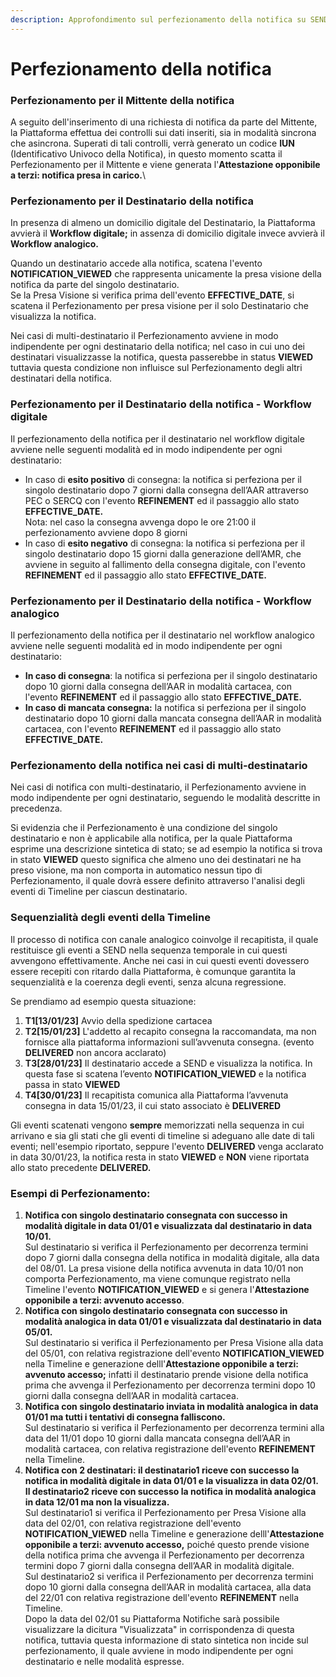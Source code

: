 ```yaml
---
description: Approfondimento sul perfezionamento della notifica su SEND
---
```


# Perfezionamento della notifica

### Perfezionamento per il Mittente della notifica&#x20;

A seguito dell'inserimento di una richiesta di notifica da parte del Mittente, la Piattaforma effettua dei controlli sui dati inseriti, sia in modalità sincrona che asincrona. Superati di tali controlli, verrà generato un codice **IUN** (Identificativo Univoco della Notifica), in questo momento scatta il Perfezionamento per il Mittente e viene generata l'**Attestazione opponibile a terzi: notifica presa in carico.**\


### Perfezionamento per il Destinatario della notifica

In presenza di almeno un domicilio digitale del Destinatario, la Piattaforma avvierà il **Workflow digitale;** in assenza di domicilio digitale invece avvierà il **Workflow analogico.**

Quando un destinatario accede alla notifica, scatena l'evento **NOTIFICATION\_VIEWED** che rappresenta unicamente la presa visione della notifica da parte del singolo destinatario. \
Se la Presa Visione si verifica prima dell'evento **EFFECTIVE\_DATE**, si scatena il Perfezionamento per presa visione per il solo Destinatario che visualizza la notifica.&#x20;

Nei casi di multi-destinatario il Perfezionamento avviene in modo indipendente per ogni destinatario della notifica; nel caso in cui uno dei destinatari visualizzasse la notifica, questa passerebbe in status **VIEWED** tuttavia questa condizione non influisce sul Perfezionamento degli altri destinatari della notifica.

### Perfezionamento per il Destinatario della notifica - Workflow digitale

Il perfezionamento della notifica per il destinatario nel workflow digitale avviene nelle seguenti modalità ed in modo indipendente per ogni destinatario:

* In caso di **esito positivo** di consegna: la notifica si perfeziona per il singolo destinatario dopo 7 giorni dalla consegna dell’AAR attraverso PEC o SERCQ con l'evento **REFINEMENT** ed il passaggio allo stato **EFFECTIVE\_DATE.**\
  Nota: nel caso la consegna avvenga dopo le ore 21:00 il perfezionamento avviene dopo 8 giorni
* In caso di **esito negativo** di consegna: la notifica si perfeziona per il singolo destinatario dopo 15 giorni dalla generazione dell’AMR, che avviene in seguito al fallimento della consegna digitale, con l'evento **REFINEMENT** ed il passaggio allo stato **EFFECTIVE\_DATE.**

### Perfezionamento per il Destinatario della notifica - Workflow analogico

Il perfezionamento della notifica per il destinatario nel workflow analogico avviene nelle seguenti modalità ed in modo indipendente per ogni destinatario:

* **In caso di consegna**: la notifica si perfeziona per il singolo destinatario dopo 10 giorni dalla consegna dell’AAR in modalità cartacea, con l'evento **REFINEMENT** ed il passaggio allo stato **EFFECTIVE\_DATE.**
* **In caso di mancata consegna:** la notifica si perfeziona per il singolo destinatario dopo 10 giorni dalla mancata consegna dell’AAR in modalità cartacea, con l'evento **REFINEMENT** ed il passaggio allo stato **EFFECTIVE\_DATE.**

### Perfezionamento della notifica nei casi di multi-destinatario

Nei casi di notifica con multi-destinatario, il Perfezionamento avviene in modo indipendente per ogni destinatario, seguendo le modalità descritte in precedenza.&#x20;

Si evidenzia che il Perfezionamento è una condizione del singolo destinatario e non è applicabile alla notifica, per la quale Piattaforma esprime una descrizione sintetica di stato; se ad esempio la notifica si trova in stato **VIEWED** questo significa che almeno uno dei destinatari ne ha preso visione, ma non comporta in automatico nessun tipo di Perfezionamento, il quale dovrà essere definito attraverso l'analisi degli eventi di Timeline per ciascun destinatario.

### Sequenzialità degli eventi della Timeline

Il processo di notifica con canale analogico coinvolge il recapitista, il quale restituisce gli eventi a SEND nella sequenza temporale in cui questi avvengono effettivamente. Anche nei casi in cui questi eventi dovessero essere recepiti con ritardo dalla Piattaforma, è comunque garantita la sequenzialità e la coerenza degli eventi, senza alcuna regressione.

Se prendiamo ad esempio questa situazione:

1. **T1\[13/01/23]** Avvio della spedizione cartacea
2. **T2\[15/01/23]** L'addetto al recapito consegna la raccomandata, ma non fornisce alla piattaforma informazioni sull’avvenuta consegna. (evento **DELIVERED** non ancora acclarato)
3. **T3\[28/01/23]** Il destinatario accede a SEND e visualizza la notifica. In questa fase si scatena l’evento **NOTIFICATION\_VIEWED** e la notifica passa in stato **VIEWED**
4. **T4\[30/01/23]** Il recapitista comunica alla Piattaforma l’avvenuta consegna in data 15/01/23, il cui stato associato è **DELIVERED**

Gli eventi scatenati vengono **sempre** memorizzati nella sequenza in cui arrivano e sia gli stati che gli eventi di timeline si adeguano alle date di tali eventi; nell'esempio riportato, seppure l'evento **DELIVERED** venga acclarato in data 30/01/23, la notifica resta in stato **VIEWED** e **NON** viene riportata allo stato precedente **DELIVERED.**&#x20;

### Esempi di Perfezionamento:

1. **Notifica con singolo destinatario consegnata con successo in modalità digitale in data 01/01 e visualizzata dal destinatario in data 10/01.**\
   Sul destinatario si verifica il Perfezionamento per decorrenza termini dopo 7 giorni dalla consegna della notifica in modalità digitale, alla data del 08/01. La presa visione della notifica avvenuta in data 10/01 non comporta Perfezionamento, ma viene comunque registrato nella Timeline l'evento **NOTIFICATION\_VIEWED** e si genera l'**Attestazione opponibile a terzi: avvenuto accesso**.
2. **Notifica con singolo destinatario consegnata con successo in modalità analogica in data 01/01 e visualizzata dal destinatario in data 05/01.**\
   Sul destinatario si verifica il Perfezionamento per Presa Visione alla data del 05/01, con relativa registrazione dell'evento **NOTIFICATION\_VIEWED** nella Timeline e generazione delll'**Attestazione opponibile a terzi: avvenuto accesso;** infatti il destinatario prende visione della notifica prima che avvenga il Perfezionamento per decorrenza termini dopo 10 giorni dalla consegna dell’AAR in modalità cartacea.
3. **Notifica con singolo destinatario inviata in modalità analogica in data 01/01 ma tutti i tentativi di consegna falliscono.**\
   Sul destinatario si verifica il Perfezionamento per decorrenza termini alla data del 11/01 dopo 10 giorni dalla mancata consegna dell’AAR in modalità cartacea, con relativa registrazione dell'evento **REFINEMENT** nella Timeline.
4. **Notifica con 2 destinatari: il destinatario1 riceve con successo la notifica in modalità digitale in data 01/01 e la visualizza in data 02/01.** \
   **Il destinatario2 riceve con successo la notifica in modalità analogica in data 12/01 ma non la visualizza.**\
   Sul destinatario1 si verifica il Perfezionamento per Presa Visione alla data del 02/01, con relativa registrazione dell'evento **NOTIFICATION\_VIEWED** nella Timeline e generazione delll'**Attestazione opponibile a terzi: avvenuto accesso,** poiché questo prende visione della notifica prima che avvenga il Perfezionamento per decorrenza termini dopo 7 giorni dalla consegna dell’AAR in modalità digitale.\
   Sul destinatario2 si verifica il Perfezionamento per decorrenza termini dopo 10 giorni dalla consegna dell’AAR in modalità cartacea, alla data del 22/01 con relativa registrazione dell'evento **REFINEMENT** nella Timeline.\
   Dopo la data del 02/01 su Piattaforma Notifiche sarà possibile visualizzare la dicitura "Visualizzata" in corrispondenza di questa notifica, tuttavia questa informazione di stato sintetica non incide sul perfezionamento, il quale avviene in modo indipendente per ogni destinatario e nelle modalità espresse.
